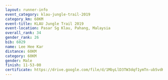 ```yaml
---
layout: runner-info 
event_category: klau-jungle-trail-2019 
category_km: 60KM 
event-title: KLAU Jungle Trail 2019 
event-location: Pasar Sg Klau, Pahang, Malaysia 
overall_rank: 34
gender_rank: 26
bib: 6029
name: Lee Hee Kar
distance: 60KM
category: 60KM
gender: Male
finish: 11-53-00
certificate: https://drive.google.com/file/d/1MbyLlD3TW3dqf1ymTn-ub5vdKZKvWpc3/view?usp=sharing
---
```

